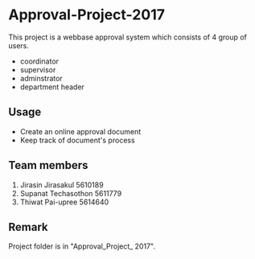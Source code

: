# Approval-Project-2017
This project is a webbase approval system which consists of 4 group of users.
* coordinator
* supervisor
* adminstrator
* department header

## Usage
* Create an online approval document
* Keep track of document's process

## Team members
1. Jirasin Jirasakul 5610189
2. Supanat Techasothon 5611779
3. Thiwat Pai-upree 5614640

## Remark
Project folder is in "Approval_Project_ 2017".